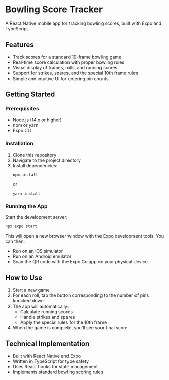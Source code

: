 # Bowling Score Tracker

A React Native mobile app for tracking bowling scores, built with Expo and TypeScript.

## Features

- Track scores for a standard 10-frame bowling game
- Real-time score calculation with proper bowling rules
- Visual display of frames, rolls, and running scores
- Support for strikes, spares, and the special 10th frame rules
- Simple and intuitive UI for entering pin counts

## Getting Started

### Prerequisites

- Node.js (14.x or higher)
- npm or yarn
- Expo CLI

### Installation

1. Clone this repository
2. Navigate to the project directory
3. Install dependencies:
   ```
   npm install
   ```
   or
   ```
   yarn install
   ```

### Running the App

Start the development server:

```
npx expo start
```

This will open a new browser window with the Expo development tools. You can then:

- Run on an iOS simulator
- Run on an Android emulator
- Scan the QR code with the Expo Go app on your physical device

## How to Use

1. Start a new game
2. For each roll, tap the button corresponding to the number of pins knocked down
3. The app will automatically:
   - Calculate running scores
   - Handle strikes and spares
   - Apply the special rules for the 10th frame
4. When the game is complete, you'll see your final score

## Technical Implementation

- Built with React Native and Expo
- Written in TypeScript for type safety
- Uses React hooks for state management
- Implements standard bowling scoring rules

